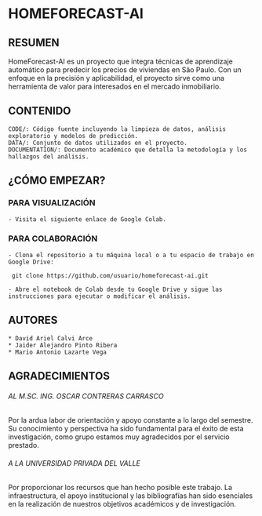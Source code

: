 # HOMEFORECAST-AI

## RESUMEN

HomeForecast-AI es un proyecto que integra técnicas de aprendizaje automático para predecir los precios de viviendas en São Paulo. Con un enfoque en la precisión y aplicabilidad, el proyecto sirve como una herramienta de valor para interesados en el mercado inmobiliario.

## CONTENIDO

    CODE/: Código fuente incluyendo la limpieza de datos, análisis exploratorio y modelos de predicción.
    DATA/: Conjunto de datos utilizados en el proyecto.
    DOCUMENTATION/: Documento académico que detalla la metodología y los hallazgos del análisis.

## ¿CÓMO EMPEZAR?

### PARA VISUALIZACIÓN

    - Visita el siguiente enlace de Google Colab.

### PARA COLABORACIÓN

    - Clona el repositorio a tu máquina local o a tu espacio de trabajo en Google Drive:

```shell
 git clone https://github.com/usuario/homeforecast-ai.git
```
    - Abre el notebook de Colab desde tu Google Drive y sigue las instrucciones para ejecutar o modificar el análisis.

## AUTORES

    * David Ariel Calvi Arce
    * Jaider Alejandro Pinto Ribera
    * Mario Antonio Lazarte Vega

## AGRADECIMIENTOS

###### AL M.SC. ING. OSCAR CONTRERAS CARRASCO

Por la ardua labor de orientación y apoyo constante a lo largo del semestre. Su conocimiento y perspectiva ha sido fundamental para el éxito de esta investigación, como grupo estamos muy agradecidos por el servicio prestado. 

###### A LA UNIVERSIDAD PRIVADA DEL VALLE

Por proporcionar los recursos que han hecho posible este trabajo. La infraestructura, el apoyo institucional y las bibliografías han sido esenciales en la realización de nuestros objetivos académicos y de investigación.
